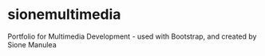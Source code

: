 # sionemultimedia
Portfolio for Multimedia Development - used with Bootstrap, and created by Sione Manulea

